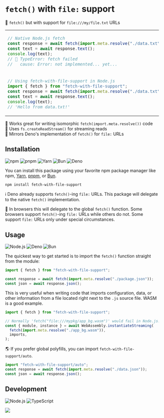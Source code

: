 # `fetch()` with `file:` support

📂 `fetch()` but with support for `file:///my/file.txt` URLs

<table align=center><td>

```js
// Native Node.js fetch
const response = await fetch(import.meta.resolve("./data.txt"));
const text = await response.text();
console.log(text);
// 🛑 TypeError: fetch failed
//   cause: Error: not implemented... yet...
```

<tr><td>

```js
// Using fetch-with-file-support in Node.js
import { fetch } from "fetch-with-file-support";
const response = await fetch(import.meta.resolve("./data.txt"));
const text = await response.text();
console.log(text);
// 'Hello from data.txt!'
```

</table>

🔎 Works great for writing isomorphic `fetch(import.meta.resolve())` code \
🌊 Uses `fs.createReadStream()` for streaming reads \
🦕 Mirrors Deno's implementation of `fetch()` for `file:` URLs

## Installation

![npm](https://img.shields.io/static/v1?style=for-the-badge&message=npm&color=CB3837&logo=npm&logoColor=FFFFFF&label=)
![pnpm](https://img.shields.io/static/v1?style=for-the-badge&message=pnpm&color=222222&logo=pnpm&logoColor=F69220&label=)
![Yarn](https://img.shields.io/static/v1?style=for-the-badge&message=Yarn&color=2C8EBB&logo=Yarn&logoColor=FFFFFF&label=)
![Bun](https://img.shields.io/static/v1?style=for-the-badge&message=Bun&color=000000&logo=Bun&logoColor=FFFFFF&label=)
![Deno](https://img.shields.io/static/v1?style=for-the-badge&message=Deno&color=000000&logo=Deno&logoColor=FFFFFF&label=)

You can install this package using your favorite npm package manager like npm,
[Yarn], [pnpm], or [Bun].

```sh
npm install fetch-with-file-support
```

ℹ Deno already supports `fetch()`-ing `file:` URLs. This package will delegate
to the native `fetch()` implementation.

🛑 In browsers this will delegate to the global `fetch()` function. Some
browsers support `fetch()`-ing `file:` URLs while others do not. Some support
`file:` URLs only under special circumstances.

## Usage

![Node.js](https://img.shields.io/static/v1?style=for-the-badge&message=Node.js&color=339933&logo=Node.js&logoColor=FFFFFF&label=)
![Deno](https://img.shields.io/static/v1?style=for-the-badge&message=Deno&color=000000&logo=Deno&logoColor=FFFFFF&label=)
![Bun](https://img.shields.io/static/v1?style=for-the-badge&message=Bun&color=000000&logo=Bun&logoColor=FFFFFF&label=)

The quickest way to get started is to import the `fetch()` function straight
from the module:

```js
import { fetch } from "fetch-with-file-support";

const response = await fetch(import.meta.resolve("./package.json"));
const json = await response.json();
```

This is very useful when writing code that imports configuration, data, or other
information from a file located right next to the `.js` source file. WASM is a
good example.

```js
import { fetch } from "fetch-with-file-support";

// Normally 'fetch("file:///mypkg/app_bg.wasm")' would fail in Node.js!
const { module, instance } = await WebAssembly.instantiateStreaming(
  fetch(import.meta.resolve("./app_bg.wasm")),
  imports,
);
```

🌎 If you prefer global polyfills, you can import
`fetch-with-file-support/auto`.

```js
import "fetch-with-file-support/auto";
const response = await fetch(import.meta.resolve("./data.json"));
const json = await response.json();
```

## Development

![Node.js](https://img.shields.io/static/v1?style=for-the-badge&message=Node.js&color=339933&logo=Node.js&logoColor=FFFFFF&label=)
![TypeScript](https://img.shields.io/static/v1?style=for-the-badge&message=TypeScript&color=3178C6&logo=TypeScript&logoColor=FFFFFF&label=)

[![](https://developer.stackblitz.com/img/open_in_codeflow.svg)](https://stackblitz.com/~/github.com/jcbhmr/fetch-with-file-support)

[deno]: https://deno.com/
[yarn]: https://yarnpkg.com/
[pnpm]: https://pnpm.io/
[bun]: https://bun.sh/
